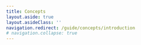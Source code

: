```yaml
---
title: Concepts
layout.aside: true
layout.asideClass: ''
navigation.redirect: /guide/concepts/introduction
# navigation.collapse: true
---
```

